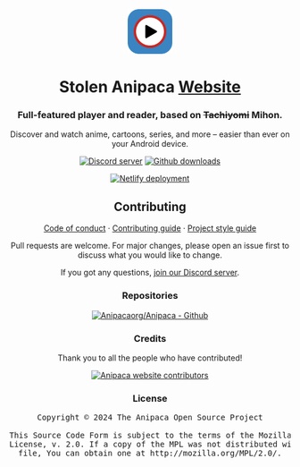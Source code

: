 <div align="center">

<a href="https://Anipaca.org">
    <img src="./.github/assets/logo.png" alt="Anipaca logo" title="Anipaca logo" width="80"/>
</a>

# Stolen Anipaca [Website](#)

### Full-featured player and reader, based on ~~Tachiyomi~~ Mihon.
Discover and watch anime, cartoons, series, and more – easier than ever on your Android device.

[![Discord server](https://img.shields.io/discord/841701076242530374.svg?label=&labelColor=6A7EC2&color=7389D8&logo=discord&logoColor=FFFFFF)](https://discord.gg/F32UjdJZrR)
[![Github downloads](https://img.shields.io/github/downloads/Anipacaorg/Anipaca/total?label=downloads&labelColor=27303D&color=0D1117&logo=github&logoColor=FFFFFF&style=flat)](https://github.com/Anipacaorg/Anipaca/releases)

[![Netlify deployment](https://api.netlify.com/api/v1/badges/95d9e2f8-42ae-4e40-8c99-82b870c51e1a/deploy-status)](https://app.netlify.com/sites/Anipacaorg/deploys)

## Contributing

[Code of conduct](./CODE_OF_CONDUCT.md) · [Contributing guide](./CONTRIBUTING.md) · [Project style guide](https://Anipaca.org/sandbox/style-guide/)

Pull requests are welcome. For major changes, please open an issue first to discuss what you would like to change.

If you got any questions, [join our Discord server](https://discord.gg/F32UjdJZrR).

### Repositories

[![Anipacaorg/Anipaca - Github](https://github-readme-stats.vercel.app/api/pin/?username=Anipacaorg&repo=Anipaca&bg_color=161B22&text_color=c9d1d9&title_color=818CF8&icon_color=818CF8&border_radius=8&hide_border=true)](https://github.com/Anipacaorg/Anipaca/)

### Credits

Thank you to all the people who have contributed!

<a href="https://github.com/Anipacaorg/Anipaca-website/graphs/contributors">
    <img src="https://contrib.rocks/image?repo=Anipacaorg/Anipaca-website" alt="Anipaca website contributors" title="Anipaca website contributors" width="600"/>
</a>

### License

<pre>
Copyright © 2024 The Anipaca Open Source Project

This Source Code Form is subject to the terms of the Mozilla Public
License, v. 2.0. If a copy of the MPL was not distributed with this
file, You can obtain one at http://mozilla.org/MPL/2.0/.
</pre>

</div>
